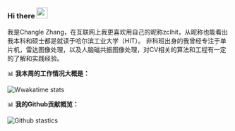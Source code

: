 ### Hi there <a href="https://www.gautamkrishnar.com/"><img src="https://media.giphy.com/media/hvRJCLFzcasrR4ia7z/giphy.gif" width="25px"></a>

我是Changle Zhang，在互联网上我更喜欢用自己的昵称zclhit，从昵称也能看出我本科和硕士都是就读于哈尔滨工业大学（HIT）。
非科班出身的我曾经专注于单片机，雷达图像处理，以及人脑磁共振图像处理，对CV相关的算法和工程有一定的了解和实践经验。

📊 **我本周的工作情况大概是：**

![Wwakatime stats](https://github-readme-stats-taupe-two.vercel.app/api/wakatime?username=changle&hide_title=true&hide_border=true&langs_count=5)

📊 **我的Github贡献概览：**

![Github stastics](https://github-readme-stats.vercel.app/api?username=zclhit&show_icons=true)
